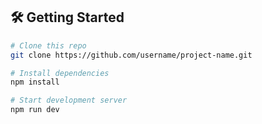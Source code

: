 ## 🛠️ Getting Started

```bash
# Clone this repo
git clone https://github.com/username/project-name.git

# Install dependencies
npm install

# Start development server
npm run dev
